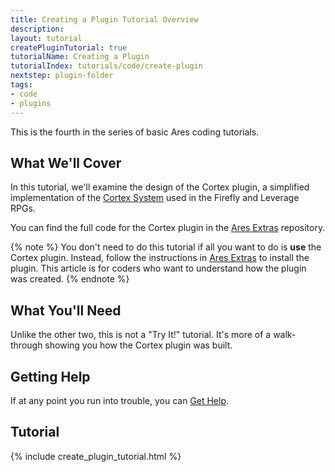 ```yaml
---
title: Creating a Plugin Tutorial Overview
description:
layout: tutorial
createPluginTutorial: true
tutorialName: Creating a Plugin
tutorialIndex: tutorials/code/create-plugin
nextstep: plugin-folder
tags: 
- code
- plugins
---
```


This is the fourth in the series of basic Ares coding tutorials.

## What We'll Cover

In this tutorial, we'll examine the design of the Cortex plugin, a simplified implementation of the [Cortex System](http://www.drivethrurpg.com/product/58488/Cortex-Classic-System-Role-Playing-Game) used in the Firefly and Leverage RPGs.

You can find the full code for the Cortex plugin in the [Ares Extras](/tutorials/code/extras.html) repository.

{% note %} 
You don't need to do this tutorial if all you want to do is **use** the Cortex plugin.  Instead, follow the instructions in [Ares Extras](/tutorials/code/extras.html) to install the plugin.  This article is for coders who want to understand how the plugin was created.
{% endnote %}

## What You'll Need

Unlike the other two, this is not a "Try It!" tutorial.  It's more of a walk-through showing you how the Cortex plugin was built.  

## Getting Help

If at any point you run into trouble, you can [Get Help](/feedback.html).

## Tutorial

{% include create_plugin_tutorial.html %}
